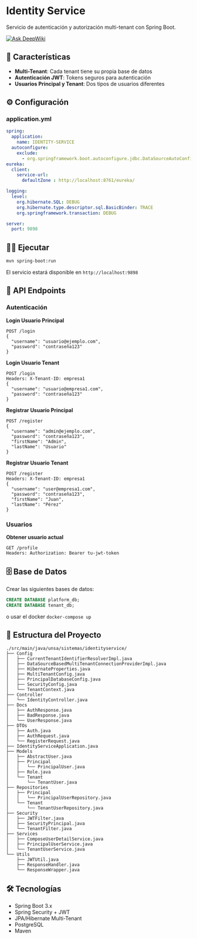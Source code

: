 # Identity Service

Servicio de autenticación y autorización multi-tenant con Spring Boot.

[![Ask DeepWiki](https://deepwiki.com/badge.svg)](https://deepwiki.com/S-kkipie/identity-microservice-spring)
## 🚀 Características

- **Multi-Tenant**: Cada tenant tiene su propia base de datos
- **Autenticación JWT**: Tokens seguros para autenticación
- **Usuarios Principal y Tenant**: Dos tipos de usuarios diferentes

## ⚙️ Configuración

### application.yml
```yml
spring:
  application:
    name: IDENTITY-SERVICE
  autoconfigure:
    exclude:
      - org.springframework.boot.autoconfigure.jdbc.DataSourceAutoConfiguration
eureka:
  client:
    service-url:
      defaultZone : http://localhost:8761/eureka/

logging:
  level:
    org.hibernate.SQL: DEBUG
    org.hibernate.type.descriptor.sql.BasicBinder: TRACE
    org.springframework.transaction: DEBUG

server:
  port: 9898
```

## 🏃‍♂️ Ejecutar

```bash
mvn spring-boot:run
```

El servicio estará disponible en `http://localhost:9898`

## 📡 API Endpoints

### Autenticación

**Login Usuario Principal**
```http
POST /login
{
  "username": "usuario@ejemplo.com",
  "password": "contraseña123"
}
```
**Login Usuario Tenant**
```http
POST /login
Headers: X-Tenant-ID: empresa1
{
  "username": "usuario@empresa1.com",
  "password": "contraseña123"
}
```

**Registrar Usuario Principal**
```http
POST /register
{
  "username": "admin@ejemplo.com",
  "password": "contraseña123",
  "firstName": "Admin",
  "lastName": "Usuario"
}
```

**Registrar Usuario Tenant**
```http
POST /register
Headers: X-Tenant-ID: empresa1
{
  "username": "user@empresa1.com",
  "password": "contraseña123",
  "firstName": "Juan",
  "lastName": "Pérez"
}
```

### Usuarios

**Obtener usuario actual**
```http
GET /profile
Headers: Authorization: Bearer tu-jwt-token
```

## 🗄️ Base de Datos

Crear las siguientes bases de datos:

```sql
CREATE DATABASE platform_db;
CREATE DATABASE tenant_db;
```
o usar el docker `docker-compose up`

## 🔧 Estructura del Proyecto

```
./src/main/java/unsa/sistemas/identityservice/
├── Config
│   ├── CurrentTenantIdentifierResolverImpl.java
│   ├── DataSourceBasedMultiTenantConnectionProviderImpl.java
│   ├── HibernateProperties.java
│   ├── MultiTenantConfig.java
│   ├── PrincipalDatabaseConfig.java
│   ├── SecurityConfig.java
│   └── TenantContext.java
├── Controller
│   └── IdentityController.java
├── Docs
│   ├── AuthResponse.java
│   ├── BadResponse.java
│   └── UserResponse.java
├── DTOs
│   ├── Auth.java
│   ├── AuthRequest.java
│   └── RegisterRequest.java
├── IdentityServiceApplication.java
├── Models
│   ├── AbstractUser.java
│   ├── Principal
│   │   └── PrincipalUser.java
│   ├── Role.java
│   └── Tenant
│       └── TenantUser.java
├── Repositories
│   ├── Principal
│   │   └── PrincipalUserRepository.java
│   └── Tenant
│       └── TenantUserRepository.java
├── Security
│   ├── JWTFilter.java
│   ├── SecurityPrincipal.java
│   └── TenantFilter.java
├── Services
│   ├── ComposeUserDetailService.java
│   ├── PrincipalUserService.java
│   └── TenantUserService.java
└── Utils
    ├── JWTUtil.java
    ├── ResponseHandler.java
    └── ResponseWrapper.java

```

## 🛠️ Tecnologías

- Spring Boot 3.x
- Spring Security + JWT
- JPA/Hibernate Multi-Tenant
- PostgreSQL
- Maven
